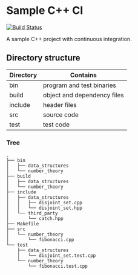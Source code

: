 # Sample C++ CI

[![Build Status](https://travis-ci.org/faheel/Sample-Cpp-CI.svg?branch=master)](https://travis-ci.org/faheel/Sample-Cpp-CI)

A sample C++ project with continuous integration.

## Directory structure

Directory | Contains
----------|---------
bin       | program and test binaries
build     | object and dependency files
include   | header files
src       | source code
test      | test code

### Tree

```
.
├── bin
│   ├── data_structures
│   └── number_theory
├── build
│   ├── data_structures
│   └── number_theory
├── include
│   ├── data_structures
│   │   ├── disjoint_set.cpp
│   │   └── disjoint_set.hpp
│   └── third_party
│       └── catch.hpp
├── Makefile
├── src
│   └── number_theory
│       └── fibonacci.cpp
└── test
    ├── data_structures
    │   └── disjoint_set.test.cpp
    └── number_theory
        └── fibonacci.test.cpp
```
